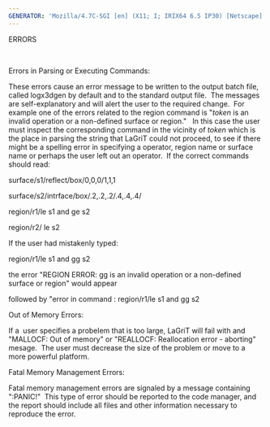 ```yaml
---
GENERATOR: 'Mozilla/4.7C-SGI [en] (X11; I; IRIX64 6.5 IP30) [Netscape]'
---
```


ERRORS

 

 Errors in Parsing or Executing Commands:

 These errors cause an error message to be written to the output batch
 file, called logx3dgen by default and to the standard output file. 
 The messages are self-explanatory and will alert the user to the
 required change.  For example one of the errors related to the region
 command is "*token* is an invalid operation or a non-defined surface
 or region."   In this case the user must inspect the corresponding
 command in the vicinity of *token* which is the place in parsing the
 string that LaGriT could not proceed, to see if there might be a
 spelling error in specifying a operator, region name or surface name
 or perhaps the user left out an operator.  If the correct commands
 should read:

 surface/s1/reflect/box/0,0,0/1,1,1

 surface/s2/intrface/box/.2,.2,.2/.4,.4,.4/

 region/r1/le s1 and ge s2

 region/r2/ le s2

 If the user had mistakenly typed:

 region/r1/le s1 and gg s2

 the error "REGION ERROR: gg is an invalid operation or a non-defined
 surface or region" would appear

 followed by "error in command : region/r1/le s1 and gg s2

 Out of Memory Errors:

 If a  user specifies a probelem that is too large, LaGriT will fail
 with and "MALLOCF: Out of memory" or "REALLOCF: Reallocation error -
 aborting" mesage.  The user must decrease the size of the problem or
 move to a more powerful platform.

 Fatal Memory Management Errors:

 Fatal memory management errors are signaled by a message containing
 ":PANIC!"  This type of error should be reported to the code manager,
 and the report should include all files and other information
 necessary to reproduce the error.

  


